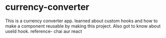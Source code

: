 # currency-converter
This is a currency converter app. learned about custom hooks and how to make a component reusable by making this project. Also got to know about useId hook. reference- chai aur react
